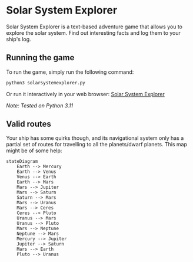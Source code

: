 # Solar System Explorer

Solar System Explorer is a text-based adventure game that allows you to explore the solar system. Find out interesting facts and log them to your ship's log.

## Running the game

To run the game, simply run the following command:

```bash
python3 solarsystemexplorer.py
```

Or run it interactively in your web browser: [Solar System Explorer](https://replit.com/@TimelessP/Solar-System-Explorer?v=1)

*Note: Tested on Python 3.11*

## Valid routes

Your ship has some quirks though, and its navigational system only has a partial set of routes for travelling to all the planets/dwarf planets. This map might be of some help:

```mermaid
stateDiagram
    Earth --> Mercury 
    Earth --> Venus 
    Venus --> Earth 
    Earth --> Mars 
    Mars --> Jupiter 
    Mars --> Saturn 
    Saturn --> Mars 
    Mars --> Uranus 
    Mars --> Ceres
    Ceres --> Pluto
    Uranus --> Mars 
    Uranus --> Pluto 
    Mars --> Neptune 
    Neptune --> Mars 
    Mercury --> Jupiter 
    Jupiter --> Saturn 
    Mars --> Earth
    Pluto --> Uranus
```
